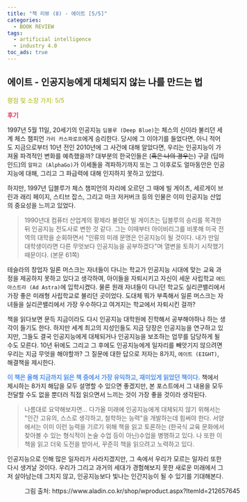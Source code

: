 ```yaml
---
title: "책 리뷰 (8) - 에이트 [5/5]"
categories:
  - BOOK REVIEW
tags:
  - artificial intelligence
  - industry 4.0
toc_ads: true
---
```


## 에이트 - 인공지능에게 대체되지 않는 나를 만드는 법

<span style="color:#AEB404">평점 및 소장 가치: 5/5</span>

<span style="color:#E03050"><b>후기</b></span>

1997년 5월 11일, 20세기의 인공지능 `딥블루 (Deep Blue)`는 체스의 신이라 불리던 세계 체스 챔피언 `가리 카스파로프`에게 승리한다. 당시에 그 이야기를 들었다면, 아니 적어도 지금으로부터 10년 전인 2010년에 그 사건에 대해 알았다면, 우리는 인공지능이 가져올 파격적인 변화를 예측했을까? 대부분의 한국인들은 (~~혹은 나의 경우는~~) 구글 (딥마인드)의 `알파고 (AlphaGo)`가 이세돌을 격파하기까지 또는 그 이후로도 얼마동안은 인공지능에 대해, 그리고 그 파급력에 대해 인지하지 못하고 있었다. 

하지만, 1997년 딥블루가 체스 챔피언의 자리에 오르던 그 때에 빌 게이츠, 세르게이 브린과 래리 페이지, 스티브 잡스, 그리고 마크 저커버크 등의 인물은 이미 인공지능 산업의 중요성을 느끼고 있었다.

>1990년대 컴퓨터 산업계의 황제라 불렸던 빌 게이츠는 딥블루의 승리를 목격한 뒤 인공지능 전도사로 변한 것 같다. 그는 이때부터 아이비리그를 비롯해 미국 전역의 대학을 순회하면서 "인류의 미래 문명은 인공지능이 될 것이다. 내가 만일 대학생이라면 다른 무엇보다 인공지능을 공부하겠다"며 열변을 토하기 시작했기 때문이다.
(본문 61쪽)

테슬라의 창업자 일론 머스크는 자녀들이 다니는 학교가 인공지능 시대에 맞는 교육 과정을 제공하지 못하고 있다고 생각하여, 아이들을 자퇴시키고 자신이 세운 사립학교 `애드 아스트라 (Ad Astra)`에 입학시켰다. 물론 원래 자녀들이 다니던 학교도 실리콘밸리에서 가장 좋은 미래형 사립학교로 불리던 곳이었다. 도대체 뭐가 부족해서 일론 머스크는 자녀들을 실리콘밸리에서 가장 우수하다고 여겨지는 학교에서 자퇴시킨 걸까?

책을 읽다보면 문득 지금이라도 다시 인공지능 대학원에 진학해서 공부해야하나 하는 생각이 들기도 한다. 하지만 세계 최고의 지성인들도 지금 당장은 인공지능을 연구하고 있지만, 그들도 결국 인공지능에게 대체되거나 인공지능을 보조하는 업무를 담당하게 될 수도 모른다. 10년 뒤에도 그리고 그 후에도 인공지능에게 일자리를 빼앗기지 않으려면 우리는 지금 무엇을 해야할까? 그 질문에 대한 답으로 저자는 8가지, `에이트 (EIGHT)`, 해결책을 제시한다. 

<span style="color:#5090F0"><b>이 책은 올해 지금까지 읽은 책 중에서 가장 유익하고, 재미있게 읽었던 책이다.</b></span> 책에서 제시하는 8가지 해답을 모두 설명할 수 있으면 좋겠지만, 본 포스트에서 그 내용을 모두 전달할 수도 없을 뿐더러 직접 읽으면서 느끼는 것이 가장 좋을 것이라 생각된다. 

>나름대로 요약해보자면... 다가올 미래에 인공지능에게 대체되지 않기 위해서는 "인간 고유의, 스스로 생각하고, 철학하는 능력"을 개발하는데 힘써야 한다. 서양에서는 이미 이런 능력을 기르기 위해 책을 읽고 토론하는 (한국식 교육 문화에서 찾아볼 수 있는 형식적이 논술 수업 등이 아닌)수업을 병행하고 있다. 나 또한 이 책을 읽고 더욱 도전을 받아서, 꾸준히 책을 읽으려고 노력하고 있다.

인공지능으로 인해 많은 일자리가 사라지겠지만, 그 속에서 우리가 모르는 일자리 또한 다시 생겨날 것이다. 우리가 그리고 과거의 세대가 경험해보지 못한 새로운 미래에서 그저 살아남는데 그치지 않고, 인공지능보다 빛나는 인간지능이 될 수 있기를 기대해본다.

<figure style="width: 100%">
  <img src="{{ site.url }}{{ site.baseurl }}/assets/images/book8.png" alt="">
  <figcaption>그림 출처: https://www.aladin.co.kr/shop/wproduct.aspx?ItemId=212657645</figcaption>
</figure>